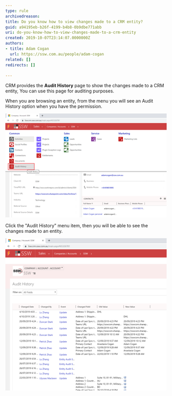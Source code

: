 ```yaml
---
type: rule
archivedreason: 
title: Do you know how to view changes made to a CRM entity?
guid: a94195eb-b26f-4199-b4b8-0b9dbe771abb
uri: do-you-know-how-to-view-changes-made-to-a-crm-entity
created: 2019-10-07T23:14:07.0000000Z
authors:
- title: Adam Cogan
  url: https://ssw.com.au/people/adam-cogan
related: []
redirects: []

---
```


CRM provides the  **Audit History** page to show the changes made to a CRM entity, You can use this page for auditing purposes. 

<!--endintro-->

When you are browsing an entity, from the menu you will see an Audit History option when you have the permission.


![Audit History Menu](AuditHistory.png)



Click the "Audit History" menu item, then you will be able to see the changes made to an entity.


![Showing changes to entity fields with old and new values](AuditHistory2.png)
